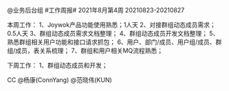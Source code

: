 @业务后台组 #工作周报#
2021年8月第4周 20210823-20210827

本周工作：
1、Joywok产品功能使用熟悉；1人天
2、对接群组动态成员需求；0.5人天
3、群组动态成员需求文档整理；
4、群组动态成员开发文档整理；
5、熟悉群组相关用户功能和接口请求抓包；
6、用户、部门/成员、用户组/成员、群组/成员，表关系梳理；
7、群组和用户相关MQ流程熟悉；

下周工作：
1、群组动态成员和开发；

CC @杨康(ConnYang) @范晓伟(KUN) 